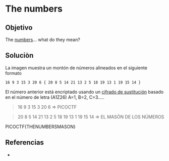 # The numbers
## Objetivo
The [numbers](https://jupiter.challenges.picoctf.org/static/f209a32253affb6f547a585649ba4fda/the_numbers.png)... what do they mean?

## Soluciòn

La imagen muestra un montón de números alineados en el siguiente formato
```shell
16 9 3 15 3 20 6 { 20 8 5 14 21 13 2 5 18 19 13 1 19 15 14 } 
```

El número anterior está encriptado usando un [cifrado de sustitución](https://translate.google.com/website?sl=auto&tl=en&hl=undefined&u=https://www.dcode.fr/letter-number-cipher) basado en el número de letra (A1Z26) A=1, B=2, C=3…..

> 16 9 3 15 3 20 6 => PICOCTF

> 20 8 5 14 21 13 2 5 18 19 13 1 19 15 14 => EL MASÓN DE LOS NÚMEROS

PICOCTF{THENUMBERSMASON}

## Referencias
- []()